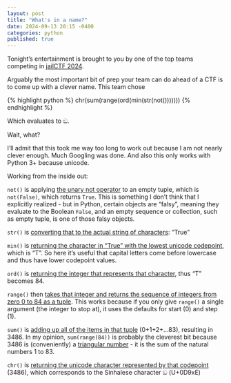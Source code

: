 ```yaml
---
layout: post
title: "What's in a name?"
date: 2024-09-13 20:15 -0400
categories: python
published: true
---
```


Tonight’s entertainment is brought to you by one of the top teams competing in [jailCTF 2024](https://ctf.pyjail.club/).

Arguably the most important bit of prep your team can do ahead of a CTF is to come up with a clever name. This team chose

{% highlight python %}
chr(sum(range(ord(min(str(not()))))))
{% endhighlight %}

Which evaluates to ඞ.

Wait, what?

I’ll admit that this took me way too long to work out because I am not nearly clever enough. Much Googling was done. And also this only works with Python 3+ because unicode.

Working from the inside out:

`not()` is applying [the unary not operator](https://www.w3schools.com/python/python_operators.asp#:~:text=Reverse%20the%20result%2C%20returns%20False%20if%20the%20result%20is%20true) to an empty tuple, which is `not(False)`, which returns `True`. This is something I don’t think that I explicitly realized - but in Python, certain objects are “falsy”, meaning they evaluate to the Boolean `False`, and an empty sequence or collection, such as empty tuple, is one of those falsy objects.

`str()` is [converting that to the actual string of characters](https://www.w3schools.com/python/ref_func_str.asp): “True”

`min()` is [returning the character in “True” with the lowest unicode codepoint](https://www.w3schools.com/python/ref_func_min.asp), which is “T”. So here it’s useful that capital letters come before lowercase and thus have lower codepoint values.

`ord()` is [returning the integer that represents that character](https://www.w3schools.com/python/ref_func_ord.asp), thus “T” becomes 84.

`range()` then [takes that integer and returns the sequence of integers from zero 0 to 84 as a tuple](https://www.w3schools.com/python/ref_func_range.asp). This works because if you only give `range()` a single argument (the integer to stop at), it uses the defaults for start (0) and step (1).

`sum()` is [adding up all of the items in that tuple](https://www.w3schools.com/python/ref_func_sum.asp) (0+1+2+…83), resulting in 3486. In my opinion, `sum(range(84))` is probably the cleverest bit because 3486 is (conveniently) a [triangular number](https://en.wikipedia.org/wiki/Triangular_number) - it is the sum of the natural numbers 1 to 83.

`chr()` is [returning the unicode character represented by that codepoint](https://www.w3schools.com/python/ref_func_chr.asp) (3486), which corresponds to the Sinhalese character ඞ (U+0D9xE)